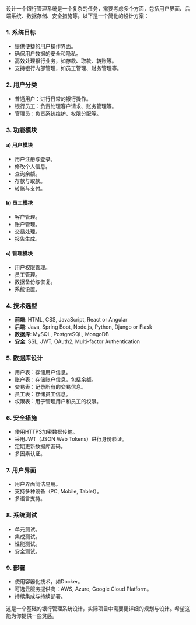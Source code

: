 设计一个银行管理系统是一个复杂的任务，需要考虑多个方面，包括用户界面、后端系统、数据存储、安全措施等。以下是一个简化的设计方案：

### 1. 系统目标

- 提供便捷的用户操作界面。
- 确保用户数据的安全和隐私。
- 高效处理银行业务，如存款、取款、转账等。
- 支持银行内部管理，如员工管理、财务管理等。

### 2. 用户分类

- 普通用户：进行日常的银行操作。
- 银行员工：负责处理客户请求、账务管理等。
- 管理员：负责系统维护、权限分配等。

### 3. 功能模块

#### a) 用户模块

- 用户注册与登录。
- 修改个人信息。
- 查询余额。
- 存款与取款。
- 转账与支付。

#### b) 员工模块

- 客户管理。
- 账户管理。
- 交易处理。
- 报告生成。

#### c) 管理模块

- 用户权限管理。
- 员工管理。
- 数据备份与恢复。
- 系统设置。

### 4. 技术选型

- **前端**: HTML, CSS, JavaScript, React or Angular
- **后端**: Java, Spring Boot, Node.js, Python, Django or Flask
- **数据库**: MySQL, PostgreSQL, MongoDB
- **安全**: SSL, JWT, OAuth2, Multi-factor Authentication

### 5. 数据库设计

- 用户表：存储用户信息。
- 账户表：存储账户信息，包括余额。
- 交易表：记录所有的交易信息。
- 员工表：存储员工信息。
- 权限表：用于管理用户和员工的权限。

### 6. 安全措施

- 使用HTTPS加密数据传输。
- 采用JWT（JSON Web Tokens）进行身份验证。
- 定期更新数据库密码。
- 多因素认证。

### 7. 用户界面

- 用户界面简洁易用。
- 支持多种设备（PC, Mobile, Tablet）。
- 多语言支持。

### 8. 系统测试

- 单元测试。
- 集成测试。
- 性能测试。
- 安全测试。

### 9. 部署

- 使用容器化技术，如Docker。
- 可选云服务提供商：AWS, Azure, Google Cloud Platform。
- 持续集成与持续部署。

这是一个基础的银行管理系统设计，实际项目中需要更详细的规划与设计。希望这能为你提供一些灵感。